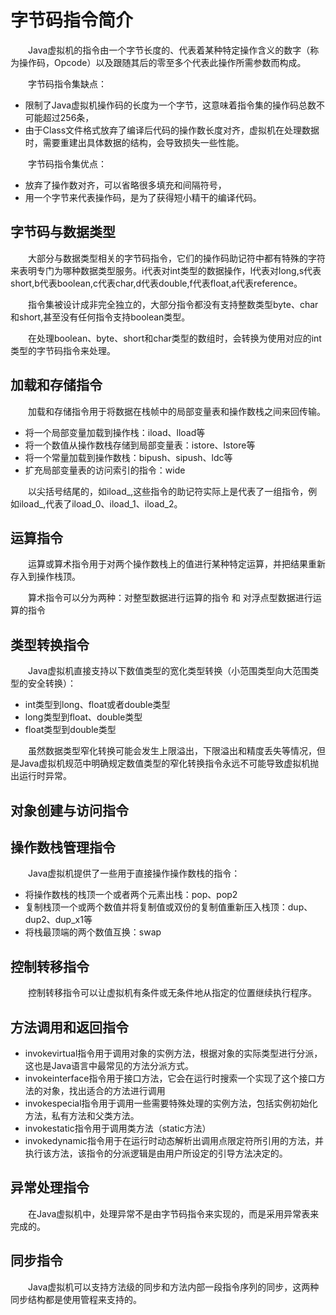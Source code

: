 # 字节码指令简介
&emsp;&emsp;Java虚拟机的指令由一个字节长度的、代表着某种特定操作含义的数字（称为操作码，Opcode）以及跟随其后的零至多个代表此操作所需参数而构成。

&emsp;&emsp;字节码指令集缺点：
- 限制了Java虚拟机操作码的长度为一个字节，这意味着指令集的操作码总数不可能超过256条，
- 由于Class文件格式放弃了编译后代码的操作数长度对齐，虚拟机在处理数据时，需要重建出具体数据的结构，会导致损失一些性能。

&emsp;&emsp;字节码指令集优点：
- 放弃了操作数对齐，可以省略很多填充和间隔符号，
- 用一个字节来代表操作码，是为了获得短小精干的编译代码。

## 字节码与数据类型
&emsp;&emsp;大部分与数据类型相关的字节码指令，它们的操作码助记符中都有特殊的字符来表明专门为哪种数据类型服务。i代表对int类型的数据操作，l代表对long,s代表short,b代表boolean,c代表char,d代表double,f代表float,a代表reference。

&emsp;&emsp;指令集被设计成非完全独立的，大部分指令都没有支持整数类型byte、char和short,甚至没有任何指令支持boolean类型。

&emsp;&emsp;在处理boolean、byte、short和char类型的数组时，会转换为使用对应的int类型的字节码指令来处理。

## 加载和存储指令
&emsp;&emsp;加载和存储指令用于将数据在栈帧中的局部变量表和操作数栈之间来回传输。
- 将一个局部变量加载到操作栈：iload、lload等
- 将一个数值从操作数栈存储到局部变量表：istore、lstore等
- 将一个常量加载到操作数栈：bipush、sipush、ldc等
- 扩充局部变量表的访问索引的指令：wide

&emsp;&emsp;以尖括号结尾的，如iload_<n>,这些指令的助记符实际上是代表了一组指令，例如iload_<n>,代表了iload_0、iload_1、iload_2。
  
## 运算指令
&emsp;&emsp;运算或算术指令用于对两个操作数栈上的值进行某种特定运算，并把结果重新存入到操作栈顶。

&emsp;&emsp;算术指令可以分为两种：对整型数据进行运算的指令 和 对浮点型数据进行运算的指令

## 类型转换指令
&emsp;&emsp;Java虚拟机直接支持以下数值类型的宽化类型转换（小范围类型向大范围类型的安全转换）：
- int类型到long、float或者double类型
- long类型到float、double类型
- float类型到double类型

&emsp;&emsp;虽然数据类型窄化转换可能会发生上限溢出，下限溢出和精度丢失等情况，但是Java虚拟机规范中明确规定数值类型的窄化转换指令永远不可能导致虚拟机抛出运行时异常。

## 对象创建与访问指令

## 操作数栈管理指令
&emsp;&emsp;Java虚拟机提供了一些用于直接操作操作数栈的指令：
- 将操作数栈的栈顶一个或者两个元素出栈：pop、pop2
- 复制栈顶一个或两个数值并将复制值或双份的复制值重新压入栈顶：dup、dup2、dup_x1等
- 将栈最顶端的两个数值互换：swap

## 控制转移指令
&emsp;&emsp;控制转移指令可以让虚拟机有条件或无条件地从指定的位置继续执行程序。

## 方法调用和返回指令
- invokevirtual指令用于调用对象的实例方法，根据对象的实际类型进行分派，这也是Java语言中最常见的方法分派方式。
- invokeinterface指令用于接口方法，它会在运行时搜索一个实现了这个接口方法的对象，找出适合的方法进行调用
- invokespecial指令用于调用一些需要特殊处理的实例方法，包括实例初始化方法，私有方法和父类方法。
- invokestatic指令用于调用类方法（static方法）
- invokedynamic指令用于在运行时动态解析出调用点限定符所引用的方法，并执行该方法，该指令的分派逻辑是由用户所设定的引导方法决定的。

## 异常处理指令
&emsp;&emsp;在Java虚拟机中，处理异常不是由字节码指令来实现的，而是采用异常表来完成的。

## 同步指令
&emsp;&emsp;Java虚拟机可以支持方法级的同步和方法内部一段指令序列的同步，这两种同步结构都是使用管程来支持的。

&emsp;&emsp;
